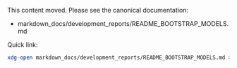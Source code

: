 This content moved. Please see the canonical documentation:

- markdown_docs/development_reports/README_BOOTSTRAP_MODELS.md

Quick link:

```bash
xdg-open markdown_docs/development_reports/README_BOOTSTRAP_MODELS.md >/dev/null 2>&1 || true
```

